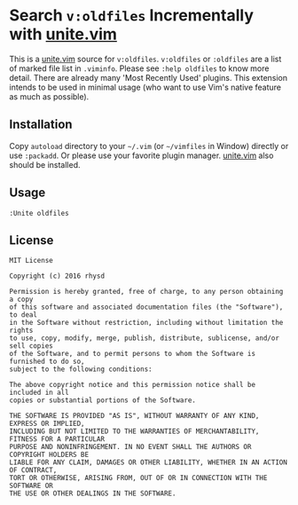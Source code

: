 Search `v:oldfiles` Incrementally with [unite.vim](https://github.com/Shougo/unite.vim)
=======================================================================================

This is a [unite.vim](https://github.com/Shougo/unite.vim) source for `v:oldfiles`. `v:oldfiles` or `:oldfiles` are a list of marked file list in `.viminfo`. Please see `:help oldfiles` to know more detail. There are already many 'Most Recently Used' plugins. This extension intends to be used in minimal usage (who want to use Vim's native feature as much as possible).

## Installation

Copy `autoload` directory to your `~/.vim` (or `~/vimfiles` in Window) directly or use `:packadd`. Or please use your favorite plugin manager. [unite.vim](https://github.com/Shougo/unite.vim) also should be installed.

## Usage

```
:Unite oldfiles
```

## License

    MIT License

    Copyright (c) 2016 rhysd

    Permission is hereby granted, free of charge, to any person obtaining a copy
    of this software and associated documentation files (the "Software"), to deal
    in the Software without restriction, including without limitation the rights
    to use, copy, modify, merge, publish, distribute, sublicense, and/or sell copies
    of the Software, and to permit persons to whom the Software is furnished to do so,
    subject to the following conditions:

    The above copyright notice and this permission notice shall be included in all
    copies or substantial portions of the Software.

    THE SOFTWARE IS PROVIDED "AS IS", WITHOUT WARRANTY OF ANY KIND, EXPRESS OR IMPLIED,
    INCLUDING BUT NOT LIMITED TO THE WARRANTIES OF MERCHANTABILITY, FITNESS FOR A PARTICULAR
    PURPOSE AND NONINFRINGEMENT. IN NO EVENT SHALL THE AUTHORS OR COPYRIGHT HOLDERS BE
    LIABLE FOR ANY CLAIM, DAMAGES OR OTHER LIABILITY, WHETHER IN AN ACTION OF CONTRACT,
    TORT OR OTHERWISE, ARISING FROM, OUT OF OR IN CONNECTION WITH THE SOFTWARE OR
    THE USE OR OTHER DEALINGS IN THE SOFTWARE.


